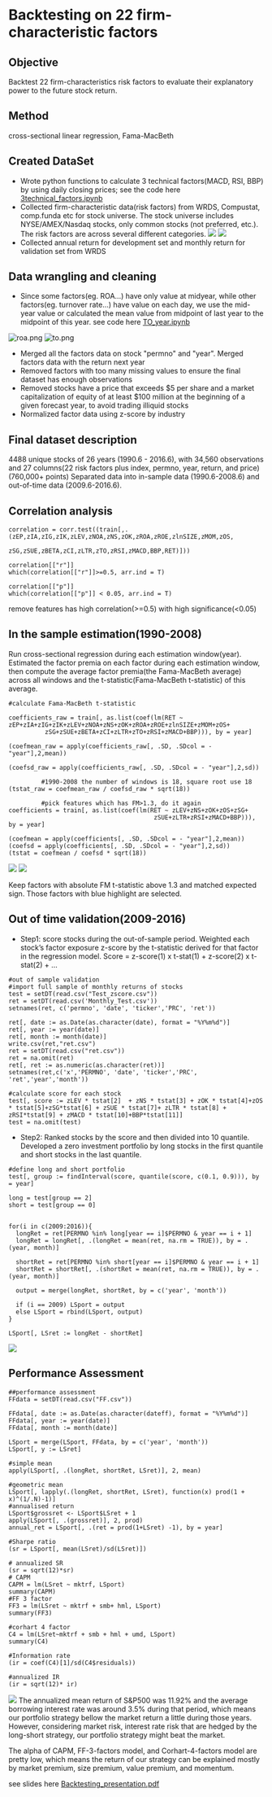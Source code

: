 # Backtesting on 22 firm-characteristic factors

## Objective
Backtest 22 firm-characteristics risk factors to evaluate their explanatory power to the future stock return.

## Method
cross-sectional linear regression, Fama-MacBeth

## Created DataSet
- Wrote python functions to calculate 3 technical factors(MACD, RSI, BBP) by using daily closing prices; see the code here [3technical_factors.ipynb](https://github.com/JingsiTheExplorer/Backtesting/blob/master/code/3technical_factors.ipynb)
- Collected firm-characteristic data(risk factors) from WRDS, Compustat, comp.funda etc for stock universe. The stock universe includes NYSE/AMEX/Nasdaq stocks, only common stocks (not preferred, etc.). The risk factors are across several different categories.
![](https://github.com/JingsiTheExplorer/Backtesting/blob/master/pictures/factors1.png)
![](https://github.com/JingsiTheExplorer/Backtesting/blob/master/pictures/factors2.png)
- Collected annual return for development set and monthly return for validation set from WRDS

## Data wrangling and cleaning
- Since some factors(eg. ROA...) have only value at midyear, while other factors(eg. turnover rate...) have value on each day, we use the mid-year value or calculated the mean value from midpoint of last year to the midpoint of this year. see code here [TO_year.ipynb](https://github.com/JingsiTheExplorer/Backtesting/blob/master/code/TO_year.ipynb)

![roa.png](https://github.com/JingsiTheExplorer/Backtesting/blob/master/pictures/roa.png) ![to.png](https://github.com/JingsiTheExplorer/Backtesting/blob/master/pictures/to.png)
- Merged all the factors data on stock "permno" and "year". Merged factors data with the return next year
- Removed factors with too many missing values to ensure the final dataset has enough observations
- Removed stocks have a price that exceeds $5 per share and a market capitalization of equity of at least $100 million at the beginning of a given forecast year, to avoid trading illiquid stocks
- Normalized factor data using z-score by industry

## Final dataset description
4488 unique stocks of 26 years (1990.6 - 2016.6),
with 34,560 observations and 27 columns(22 risk factors plus index, permno, year, return, and price) (760,000+ points)
Separated data into in-sample data (1990.6-2008.6) and out-of-time data (2009.6-2016.6).

## Correlation analysis
```
correlation = corr.test((train[,.(zEP,zIA,zIG,zIK,zLEV,zNOA,zNS,zOK,zROA,zROE,zlnSIZE,zMOM,zOS,
                                  zSG,zSUE,zBETA,zCI,zLTR,zTO,zRSI,zMACD,BBP,RET)]))

correlation[["r"]]
which(correlation[["r"]]>=0.5, arr.ind = T)

correlation[["p"]]
which(correlation[["p"]] < 0.05, arr.ind = T)
```
remove features has high correlation(>=0.5) with high significance(<0.05)

## In the sample estimation(1990-2008)
Run cross-sectional regression during each estimation window(year).
Estimated the factor premia on each factor during each estimation window, then compute the average factor premia(the Fama-MacBeth average) across all windows and the t-statistic(Fama-MacBeth t-statistic) of this average.

```
#calculate Fama-MacBeth t-statistic

coefficients_raw = train[, as.list(coef(lm(RET ~      zEP+zIA+zIG+zIK+zLEV+zNOA+zNS+zOK+zROA+zROE+zlnSIZE+zMOM+zOS+
          zSG+zSUE+zBETA+zCI+zLTR+zTO+zRSI+zMACD+BBP))), by = year]

(coefmean_raw = apply(coefficients_raw[, .SD, .SDcol = - "year"],2,mean))

(coefsd_raw = apply(coefficients_raw[, .SD, .SDcol = - "year"],2,sd))

         #1990-2008 the number of windows is 18, square root use 18
(tstat_raw = coefmean_raw / coefsd_raw * sqrt(18))

         #pick features which has FM>1.3, do it again
coefficients = train[, as.list(coef(lm(RET ~ zLEV+zNS+zOK+zOS+zSG+
                                        zSUE+zLTR+zRSI+zMACD+BBP))), by = year]

(coefmean = apply(coefficients[, .SD, .SDcol = - "year"],2,mean))
(coefsd = apply(coefficients[, .SD, .SDcol = - "year"],2,sd))
(tstat = coefmean / coefsd * sqrt(18))

```
![](https://github.com/JingsiTheExplorer/Backtesting/blob/master/pictures/insample1.png)
![](https://github.com/JingsiTheExplorer/Backtesting/blob/master/pictures/insample2.png)

Keep factors with absolute FM t-statistic above 1.3 and matched expected sign.
Those factors with blue highlight are selected.

## Out of time validation(2009-2016)
- Step1: score stocks during the out-of-sample period. Weighted each stock’s factor exposure z-score  by the t-statistic derived for that factor in the regression model.
Score = z-score(1) x t-stat(1) + z-score(2) x t-stat(2) + …
```
#out of sample validation
#import full sample of monthly returns of stocks
test = setDT(read.csv("Test_zscore.csv"))
ret = setDT(read.csv('Monthly_Test.csv'))
setnames(ret, c('permno', 'date', 'ticker','PRC', 'ret'))

ret[, date := as.Date(as.character(date), format = "%Y%m%d")]
ret[, year := year(date)]
ret[, month := month(date)]
write.csv(ret,"ret.csv")
ret = setDT(read.csv("ret.csv"))
ret = na.omit(ret)
ret[, ret := as.numeric(as.character(ret))]
setnames(ret,c('x','PERMNO', 'date', 'ticker','PRC', 'ret','year','month'))

#calculate score for each stock
test[, score := zLEV * tstat[2]  + zNS * tstat[3] + zOK * tstat[4]+zOS * tstat[5]+zSG*tstat[6] + zSUE * tstat[7]+ zLTR * tstat[8] + zRSI*tstat[9] + zMACD * tstat[10]+BBP*tstat[11]]
test = na.omit(test)
```

- Step2: Ranked stocks by the score and then divided into 10 quantile. Developed a zero investment portfolio by long stocks in the first quantile and short stocks in the last quantile.
```
#define long and short portfolio
test[, group := findInterval(score, quantile(score, c(0.1, 0.9))), by = year]

long = test[group == 2]
short = test[group == 0]


for(i in c(2009:2016)){
  longRet = ret[PERMNO %in% long[year == i]$PERMNO & year == i + 1]
  longRet = longRet[, .(longRet = mean(ret, na.rm = TRUE)), by = .(year, month)]

  shortRet = ret[PERMNO %in% short[year == i]$PERMNO & year == i + 1]
  shortRet = shortRet[, .(shortRet = mean(ret, na.rm = TRUE)), by = .(year, month)]

  output = merge(longRet, shortRet, by = c('year', 'month'))

  if (i == 2009) LSport = output
  else LSport = rbind(LSport, output)
}

LSport[, LSret := longRet - shortRet]

```
![](https://github.com/JingsiTheExplorer/Backtesting/blob/master/pictures/outsample.png)

## Performance Assessment
```
##performance assessment
FFdata = setDT(read.csv("FF.csv"))

FFdata[, date := as.Date(as.character(dateff), format = "%Y%m%d")]
FFdata[, year := year(date)]
FFdata[, month := month(date)]

LSport = merge(LSport, FFdata, by = c('year', 'month'))
LSport[, y := LSret]

#simple mean
apply(LSport[, .(longRet, shortRet, LSret)], 2, mean)

#geometric mean
LSport[, lapply(.(longRet, shortRet, LSret), function(x) prod(1 + x)^(1/.N)-1)]
#annualised return
LSport$grossret <- LSport$LSret + 1
apply(LSport[, .(grossret)], 2, prod)
annual_ret = LSport[, .(ret = prod(1+LSret) -1), by = year]

#Sharpe ratio
(sr = LSport[, mean(LSret)/sd(LSret)])

# annualized SR
(sr = sqrt(12)*sr)
# CAPM
CAPM = lm(LSret ~ mktrf, LSport)
summary(CAPM)
#FF 3 factor
FF3 = lm(LSret ~ mktrf + smb+ hml, LSport)
summary(FF3)

#corhart 4 factor
C4 = lm(LSret~mktrf + smb + hml + umd, LSport)
summary(C4)

#Information rate
(ir = coef(C4)[1]/sd(C4$residuals))

#annualized IR
(ir = sqrt(12)* ir)

```
![](https://github.com/JingsiTheExplorer/Backtesting/blob/master/pictures/performance.png)
The annualized mean return of S&P500 was 11.92% and the average borrowing interest rate was around 3.5% during that period, which means our portfolio strategy bellow the market return a little during those years. However, considering market risk, interest rate risk that are hedged by the long-short strategy, our portfolio strategy might beat the market.

The alpha of CAPM, FF-3-factors model, and Corhart-4-factors model are pretty low, which means the return of our strategy can be explained mostly by market premium, size premium, value premium, and momentum.

see slides here [Backtesting_presentation.pdf](https://github.com/JingsiTheExplorer/Backtesting/blob/master/Backtesting_presentation.pdf)
